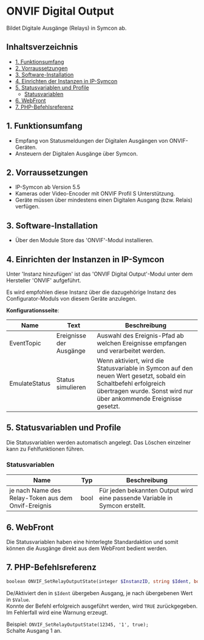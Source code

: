 # ONVIF Digital Output
Bildet Digitale Ausgänge (Relays) in Symcon ab.  

## Inhaltsverzeichnis  <!-- omit in toc -->  

- [1. Funktionsumfang](#1-funktionsumfang)
- [2. Vorraussetzungen](#2-vorraussetzungen)
- [3. Software-Installation](#3-software-installation)
- [4. Einrichten der Instanzen in IP-Symcon](#4-einrichten-der-instanzen-in-ip-symcon)
- [5. Statusvariablen und Profile](#5-statusvariablen-und-profile)
  - [Statusvariablen](#statusvariablen)
- [6. WebFront](#6-webfront)
- [7. PHP-Befehlsreferenz](#7-php-befehlsreferenz)

## 1. Funktionsumfang

* Empfang von Statusmeldungen der Digitalen Ausgängen von ONVIF-Geräten.  
* Ansteuern der Digitalen Ausgänge über Symcon.  

## 2. Vorraussetzungen

* IP-Symcon ab Version 5.5
* Kameras oder Video-Encoder mit ONVIF Profil S Unterstützung.
* Geräte müssen über mindestens einen Digitalen Ausgang (bzw. Relais) verfügen.  

## 3. Software-Installation

* Über den Module Store das 'ONVIF'-Modul installieren.

## 4. Einrichten der Instanzen in IP-Symcon

 Unter 'Instanz hinzufügen' ist das 'ONVIF Digital Output'-Modul unter dem Hersteller 'ONVIF' aufgeführt.

 Es wird empfohlen diese Instanz über die dazugehörige Instanz des Configurator-Moduls von diesem Geräte anzulegen.  
 
__Konfigurationsseite__:

| Name          | Text                    | Beschreibung                                                                                                                                                                           |
| ------------- | ----------------------- | -------------------------------------------------------------------------------------------------------------------------------------------------------------------------------------- |
| EventTopic    | Ereignisse der Ausgänge | Auswahl des Ereignis-Pfad ab welchen Ereignisse empfangen und verarbeitet werden.                                                                                                      |
| EmulateStatus | Status simulieren       | Wenn aktiviert, wird die Statusvariable in Symcon auf den neuen Wert gesetzt, sobald ein Schaltbefehl erfolgreich übertragen wurde. Sonst wird nur über ankommende Ereignisse gesetzt. |

## 5. Statusvariablen und Profile

Die Statusvariablen werden automatisch angelegt. Das Löschen einzelner kann zu Fehlfunktionen führen.

### Statusvariablen

| Name                                                | Typ  | Beschreibung                                                               |
| --------------------------------------------------- | ---- | -------------------------------------------------------------------------- |
| je nach Name des Relay-Token aus dem Onvif-Ereignis | bool | Für jeden bekannten Output wird eine passende Variable in Symcon erstellt. |

## 6. WebFront

Die Statusvariablen haben eine hinterlegte Standardaktion und somit können die Ausgänge direkt aus dem WebFront bedient werden. 

## 7. PHP-Befehlsreferenz

```php
boolean ONVIF_SetRelayOutputState(integer $InstanzID, string $Ident, bool $Value);
```
De/Aktiviert den in `$Ident` übergeben Ausgang, je nach übergebenen Wert in `$Value`.  
Konnte der Befehl erfolgreich ausgeführt werden, wird `TRUE` zurückgegeben.  
Im Fehlerfall wird eine Warnung erzeugt.  

Beispiel:
`ONVIF_SetRelayOutputState(12345, '1', true);`  
Schalte Ausgang 1 an.